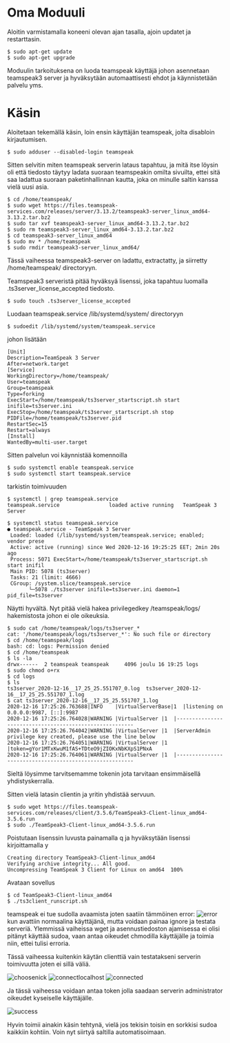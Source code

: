  # Oma Moduuli
 
 Aloitin varmistamalla koneeni olevan ajan tasalla, ajoin updatet ja restarttasin.
 
    $ sudo apt-get update
    $ sudo apt-get upgrade
    
Moduulin tarkoituksena on luoda teamspeak käyttäjä johon asennetaan teamspeak3 server ja hyväksytään automaattisesti ehdot ja käynnistetään palvelu yms.

# Käsin

Aloitetaan tekemällä käsin, loin ensin käyttäjän teamspeak, jolta disabloin kirjautumisen.

    $ sudo adduser --disabled-login teamspeak

Sitten selvitin miten teamspeak serverin lataus tapahtuu, ja mitä itse löysin oli että tiedosto täytyy ladata suoraan teamspeakin omilta sivuilta, ettei sitä saa ladattua suoraan paketinhallinnan kautta, joka on minulle saltin kanssa vielä uusi asia.

    $ cd /home/teamspeak/
    $ sudo wget https://files.teamspeak-services.com/releases/server/3.13.2/teamspeak3-server_linux_amd64-3.13.2.tar.bz2
    $ sudo tar xvf teamspeak3-server_linux_amd64-3.13.2.tar.bz2
    $ sudo rm teamspeak3-server_linux_amd64-3.13.2.tar.bz2
    $ cd teamspeak3-server_linux_amd64
    $ sudo mv * /home/teamspeak
    $ sudo rmdir teamspeak3-server_linux_amd64/
    
Tässä vaiheessa teamspeak3-server on ladattu, extractatty, ja siirretty /home/teamspeak/ directoryyn. 

Teamspeak3 serveristä pitää hyväksyä lisenssi, joka tapahtuu luomalla .ts3server_license_accepted tiedosto.
   
    $ sudo touch .ts3server_license_accepted
    
Luodaan teamspeak.service /lib/systemd/system/ directoryyn

    $ sudoedit /lib/systemd/system/teamspeak.service
    
johon lisätään 

    [Unit]
    Description=TeamSpeak 3 Server
    After=network.target
    [Service]
    WorkingDirectory=/home/teamspeak/
    User=teamspeak
    Group=teamspeak
    Type=forking
    ExecStart=/home/teamspeak/ts3server_startscript.sh start inifile=ts3server.ini
    ExecStop=/home/teamspeak/ts3server_startscript.sh stop
    PIDFile=/home/teamspeak/ts3server.pid
    RestartSec=15
    Restart=always
    [Install]
    WantedBy=multi-user.target
    
Sitten palvelun voi käynnistää komennoilla

    $ sudo systemctl enable teamspeak.service
    $ sudo systemctl start teamspeak.service
    
tarkistin toimivuuden 
 
    $ systemctl | grep teamspeak.service
    teamspeak.service                loaded active running   TeamSpeak 3 Server  
    
    $ systemctl status teamspeak.service 
    ● teamspeak.service - TeamSpeak 3 Server
     Loaded: loaded (/lib/systemd/system/teamspeak.service; enabled; vendor prese
     Active: active (running) since Wed 2020-12-16 19:25:25 EET; 2min 20s ago
     Process: 5071 ExecStart=/home/teamspeak/ts3server_startscript.sh start inifil
     Main PID: 5078 (ts3server)
     Tasks: 21 (limit: 4666)
     CGroup: /system.slice/teamspeak.service
           └─5078 ./ts3server inifile=ts3server.ini daemon=1 pid_file=ts3server


Näytti hyvältä. Nyt pitää vielä hakea privilegedkey /teamspeak/logs/ hakemistosta johon ei ole oikeuksia.

    $ sudo cat /home/teamspeak/logs/ts3server_*
    cat: '/home/teamspeak/logs/ts3server_*': No such file or directory
    $ cd /home/teamspeak/logs
    bash: cd: logs: Permission denied
    $ cd /home/teamspeak
    $ ls -la
    drwx------  2 teamspeak teamspeak     4096 joulu 16 19:25 logs
    $ sudo chmod o+rx
    $ cd logs
    $ ls
    ts3server_2020-12-16__17_25_25.551707_0.log  ts3server_2020-12-16__17_25_25.551707_1.log
    $ cat ts3server_2020-12-16__17_25_25.551707_1.log 
    2020-12-16 17:25:26.763688|INFO    |VirtualServerBase|1  |listening on 0.0.0.0:9987, [::]:9987
    2020-12-16 17:25:26.764028|WARNING |VirtualServer |1  |--------------------------------------------------------
    2020-12-16 17:25:26.764042|WARNING |VirtualServer |1  |ServerAdmin privilege key created, please use the line below
    2020-12-16 17:25:26.764051|WARNING |VirtualServer |1  |token=gYor1MTxKwuM1fAS+TDteO9jZIOKxNbKXpS1PNxA
    2020-12-16 17:25:26.764061|WARNING |VirtualServer |1  |--------------------------------------------------------

Sieltä löysimme tarvitsemamme tokenin jota tarvitaan ensimmäisellä yhdistyskerralla.

Sitten vielä latasin clientin ja yritin yhdistää servuun.

    $ sudo wget https://files.teamspeak-services.com/releases/client/3.5.6/TeamSpeak3-Client-linux_amd64-3.5.6.run
    $ sudo ./TeamSpeak3-Client-linux_amd64-3.5.6.run
Poistutaan lisenssin luvusta painamalla q ja hyväksytään lisenssi kirjoittamalla y

    Creating directory TeamSpeak3-Client-linux_amd64
    Verifying archive integrity... All good.
    Uncompressing TeamSpeak 3 Client for Linux on amd64  100%  

Avataan sovellus

    $ cd TeamSpeak3-Client-linux_amd64
    $ ./ts3client_runscript.sh

teamspeak ei tue sudolla avaamista joten saatiin tämmöinen error:
![error](/kuvat/ts3clienterror.PNG)
kun avattiin normaalina käyttäjänä, mutta voidaan painaa ignore ja testata serveriä. Ylemmissä vaiheissa wget ja asennustiedoston ajamisessa ei olisi pitänyt käyttää sudoa, vaan antaa oikeudet chmodilla käyttäjälle ja toimia niin, ettei tulisi erroria. 

Tässä vaiheessa kuitenkin käytän clienttiä vain testatakseni serverin toimivuutta joten ei sillä väliä.

![choosenick](/kuvat/choosenickname.PNG)
![connectlocalhost](/kuvat/connect.PNG)
![connected](/kuvat/firsttimeconnect.PNG)

Ja tässä vaiheessa voidaan antaa token jolla saadaan serverin administrator oikeudet kyseiselle käyttäjälle.

![success](/kuvat/succesfullyused.PNG)

Hyvin toimii ainakin käsin tehtynä, vielä jos tekisin toisin en sorkkisi sudoa kaikkiin kohtiin.
Voin nyt siirtyä saltilla automatisoimaan.
